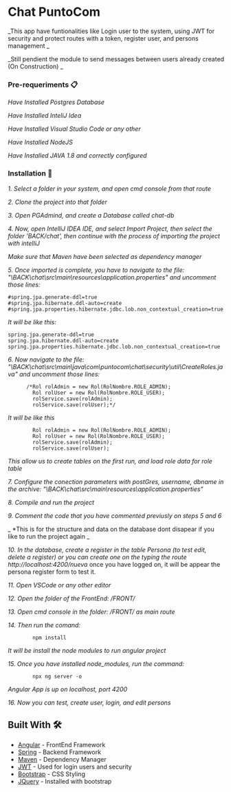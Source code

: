 # Chat PuntoCom

_This app have  funtionalities like Login user to the system, using JWT for security and protect routes with a token, register user, and persons management _

_Still pendient the module to send messages between users already created (On Construction) _



### Pre-requeriments 📋

_Have Installed Postgres Database_

_Have Installed InteliJ Idea_

_Have Installed Visual Studio Code or any other_

_Have Installed NodeJS_

_Have Installed JAVA 1.8 and correctly configured_

### Installation 🔧

_1. Select a folder in your system, and open cmd console from that route_

_2. Clone the project into that folder_

_3. Open PGAdmind, and create a Database called chat-db_

_4. Now, open IntelliJ IDEA IDE, and select Import Project, then select the folder 'BACK/chat', then continue with the process of importing the project with intelliJ_

_Make sure that Maven have been selected as dependency manager_

_5. Once imported is complete, you have to navigate to the file: "\BACK\chat\src\main\resources\application.properties" and uncomment those lines:_

```
#spring.jpa.generate-ddl=true
#spring.jpa.hibernate.ddl-auto=create
#spring.jpa.properties.hibernate.jdbc.lob.non_contextual_creation=true
```

_It will be like this:_
```
spring.jpa.generate-ddl=true
spring.jpa.hibernate.ddl-auto=create
spring.jpa.properties.hibernate.jdbc.lob.non_contextual_creation=true
```

_6. Now navigate to the file: "\BACK\chat\src\main\java\com\puntocom\chat\security\util\CreateRoles.java" and uncomment those lines:_


```
      /*Rol rolAdmin = new Rol(RolNombre.ROLE_ADMIN);
        Rol rolUser = new Rol(RolNombre.ROLE_USER);
        rolService.save(rolAdmin);
        rolService.save(rolUser);*/
```

_It will be like this_

```
        Rol rolAdmin = new Rol(RolNombre.ROLE_ADMIN);
        Rol rolUser = new Rol(RolNombre.ROLE_USER);
        rolService.save(rolAdmin);
        rolService.save(rolUser);
```
_This allow us to create tables on the first run, and load role data for role table_

_7. Configure the conection parameters with postGres, username, dbname in the archive: "\BACK\chat\src\main\resources\application.properties"_

_8. Compile and run the project_

_9. Comment the code that you have commented previusly on steps 5 and 6_

_   *This is for the structure and data on the database dont disapear if you like to run the project again _

_10. In the database, create a register in the table Persona (to test edit, delete a register) or you can create one on the typing the route http://localhost:4200/nueva_ once you have logged on, it will be appear the persona register form to test it.


_11. Open VSCode or any other editor_

_12. Open the folder of the FrontEnd: /FRONT/_

_13. Open cmd console in the folder: /FRONT/ as main route_

_14. Then run the comand:_

```
        npm install
```

_It will be install the node modules to run angular project_

_15. Once you have installed node_modules, run the command:_

```
        npx ng server -o
```
_Angular App is up on localhost, port 4200_

_16. Now you can test, create user, login, and edit persons_



## Built With 🛠️

* [Angular](https://angular.io/) - FrontEnd Framework
* [Spring](https://spring.io/) - Backend Framework
* [Maven](https://maven.apache.org/) - Dependency Manager
* [JWT](https://jwt.io/) - Used for login users and security
* [Bootstrap](https://getbootstrap.com/) - CSS Styling
* [JQuery](https://jquery.com/) - Installed with bootstrap



